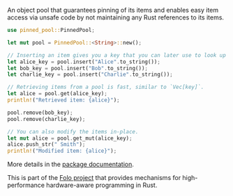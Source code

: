 An object pool that guarantees pinning of its items and enables easy item access
via unsafe code by not maintaining any Rust references to its items.

```rust
use pinned_pool::PinnedPool;

let mut pool = PinnedPool::<String>::new();

// Inserting an item gives you a key that you can later use to look up the item again.
let alice_key = pool.insert("Alice".to_string());
let bob_key = pool.insert("Bob".to_string());
let charlie_key = pool.insert("Charlie".to_string());

// Retrieving items from a pool is fast, similar to `Vec[key]`.
let alice = pool.get(alice_key);
println!("Retrieved item: {alice}");

pool.remove(bob_key);
pool.remove(charlie_key);

// You can also modify the items in-place.
let mut alice = pool.get_mut(alice_key);
alice.push_str(" Smith");
println!("Modified item: {alice}");
```

More details in the [package documentation](https://docs.rs/pinned_pool/).

This is part of the [Folo project](https://github.com/folo-rs/folo) that provides mechanisms for
high-performance hardware-aware programming in Rust.